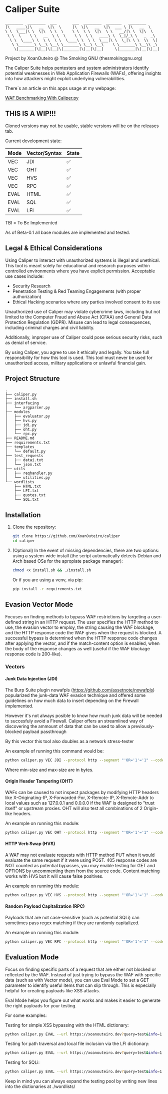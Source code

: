 # Caliper Suite

```
________  ________  ___       ___  ________  _______   ________     
|\   ____\|\   __  \|\  \     |\  \|\   __  \|\  ___ \ |\   __  \    
\ \  \___|\ \  \|\  \ \  \    \ \  \ \  \|\  \ \   __/|\ \  \|\  \   
 \ \  \    \ \   __  \ \  \    \ \  \ \   ____\ \  \_|/_\ \   _  _\  
  \ \  \____\ \  \ \  \ \  \____\ \  \ \  \___|\ \  \_|\ \ \  \\  \| 
   \ \_______\ \__\ \__\ \_______\ \__\ \__\    \ \_______\ \__\\ _\ 
    \|_______|\|__|\|__|\|_______|\|__|\|__|     \|_______|\|__|\|__|
```

Project by XoanOuteiro @ The Smoking GNU (thesmokinggnu.org)

The Caliper Suite helps pentesters and system administrators identify potential weaknesses in Web Application Firewalls (WAFs), offering insights into how attackers might exploit underlying vulnerabilities.

There´s an article on this apps usage at my webpage:

[WAF Benchmarking With Caliper.py](https://xoanouteiro.dev/posts/es_caliper_waf_benchmarking/)


## THIS IS A WIP!!!
Cloned versions may not be usable, stable versions will be on the releases tab.

Current development state:

| Mode | Vector/Syntax | State |
| --- | --- | --- |
| VEC | JDI | :white_check_mark: |
| VEC | OHT | :white_check_mark: |
| VEC | HVS | :white_check_mark: |
| VEC | RPC | :white_check_mark: |
| EVAL | HTML | :white_check_mark: |
| EVAL | SQL | :white_check_mark: |
| EVAL | LFI | :white_check_mark: |

TBI = To Be Implemented

As of Beta-0.1 all base modules are implemented and tested.

## Legal & Ethical Considerations
Using Caliper to interact with unauthorized systems is illegal and unethical. This tool is meant solely for educational and research purposes within controlled environments where you have explicit permission. Acceptable use cases include:

- Security Research
- Penetration Testing & Red Teaming Engagements (with proper authorization)
- Ethical Hacking scenarios where any parties involved consent to its use

Unauthorized use of Caliper may violate cybercrime laws, including but not limited to the Computer Fraud and Abuse Act (CFAA) and General Data Protection Regulation (GDPR). Misuse can lead to legal consequences, including criminal charges and civil liability.

Additionally, improper use of Caliper could pose serious security risks, such as denial of service.

By using Caliper, you agree to use it ethically and legally. You take full responsibility for how this tool is used. This tool must never be used for unauthorized access, military applications or unlawful financial gain.

## Project Structure

```
.
├── caliper.py
├── install.sh
├── interfacing
│   └── argparser.py
├── modules
│   ├── evaluator.py
│   ├── hvs.py
│   ├── jdi.py
│   ├── oht.py
│   └── rpc.py
├── README.md
├── requirements.txt
├── templates
│   └── default.py
├── test_requests
│   ├── datai.txt
│   └── json.txt
├── utils
│   ├── reqhandler.py
│   └── utilities.py
└── wordlists
    ├── HTML.txt
    ├── LFI.txt
    ├── quotes.txt
    └── SQL.txt
```

## Installation

1.  Clone the repository:

    ``` bash
    git clone https://github.com/XoanOuteiro/caliper
    cd caliper
    ```

1. (Optional) In the event of missing dependencies, there are two options:
    using a system-wide install (the script automatically detects Debian and Arch based OSs for the apropiate package manager):

    ``` bash
    chmod +x install.sh && ./install.sh
    ```

    Or if you are using a venv, via pip:

    ``` bash
    pip install -r requirements.txt
    ```
## Evasion Vector Mode
Focuses on finding methods to bypass WAF restrictions by targeting a user-defined string in an HTTP request. The user specifies the HTTP method to use, the evasion vector to employ, the string causing the WAF blockage, and the HTTP response code the WAF gives when the request is blocked. A successful bypass is determined when the HTTP response code changes after applying the vector, and if the match-content option is enabled, when the body of the response changes as well (useful if the WAF blockage response code is 200-like).

### Vectors
#### Junk Data Injection (JDI)
The Burp Suite plugin nowafpls (https://github.com/assetnote/nowafpls) popularized the junk-data WAF evasion technique and offered some guidelines on how much data to insert depending on the Firewall implemented. 

However it's not always posible to know how much junk data will be needed to succesfuly avoid a Firewall. Caliper offers an streamlined way of discovering the ammount of data that can be used to allow a previously-blocked payload passthrough

By this vector this tool also doubles as a network stress-tester

An example of running this command would be:

``` bash
python caliper.py VEC JDI --protocol http --segment "'OR='1'='1" --code 403 --request-file test_requests/datai.txt --min-size 10 --max-size 142000 --match-content
```

Where min-size and max-size are in bytes.


#### Origin Header Tampering (OHT)
WAFs can be caused to not inspect packages by modifying HTTP headers like X-Originating-IP, X-Forwarded-For, X-Remote-IP, X-Remote-Addr to local values such as 127.0.0.1 and 0.0.0.0 if the WAF is designed to "trust itself" or upstream proxies.
OHT will also test all combinations of 2 Origin-like headers.

An example on running this module:

``` bash
python caliper.py VEC OHT --protocol http --segment "'OR='1'='1" --code 403 --request-file test_requests/datai.txt
```

#### HTTP Verb Swap (HVS)
A WAF may not evaluate requests with HTTP method PUT when it would evaluate the same request if it were using POST.
405 response codes are NOT counted as potential bypasses, you may enable testing for GET and OPTIONS by uncommenting them from the source code.
Content matching works with HVS but it will cause false positives.

An example on running this module:

``` bash
python caliper.py VEC HVS --protocol http --segment "'OR='1'='1" --code 403 --request-file test_requests/datai.txt
```

#### Random Payload Capitalization (RPC)
Payloads that are not case-sensitive (such as potential SQLi) can sometimes pass regex matching if they are randomly capitalized.

An example on running this module:

``` bash
python caliper.py VEC RPC --protocol http --segment "'OR='1'='1" --code 403 --request-file test_requests/datai.txt
```

## Evaluation Mode
Focus on finding specific parts of a request that are either not blocked or reflected by the WAF. Instead of just trying to bypass the WAF with specific data (such as with Vector mode), you can use Eval Mode to set a GET parameter to identify useful items that can slip through. This is especially helpful for creating payloads like XSS attacks.

Eval Mode helps you figure out what works and makes it easier to generate the right payloads for your testing.

For some examples:

Testing for simple XSS bypassing with the HTML dictionary:

``` bash
python caliper.py EVAL --url https://xoanouteiro.dev?query=test&info=1 --parameter query --syntax-type HTML
```
Testing for path traversal and local file inclusion via the LFI dictionary:

``` bash
python caliper.py EVAL --url https://xoanouteiro.dev?query=test&info=1 --parameter query --syntax-type LFI
```

Testing for SQLi:

``` bash
python caliper.py EVAL --url https://xoanouteiro.dev?query=test&info=1 --parameter query --syntax-type SQL
```

Keep in mind you can always expand the testing pool by writing new lines into the dictionaries at ./wordlists/

